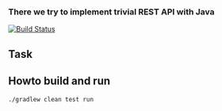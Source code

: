 ### There we try to implement trivial REST API with Java

[![Build Status](https://travis-ci.org/alesavin/trivial-java-rest-api.svg?branch=master)](https://travis-ci.org/alesavin/trivial-java-rest-api)

## Task


## Howto build and run
```
./gradlew clean test run
```